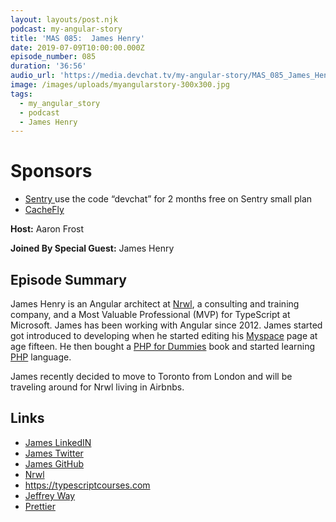 ```yaml
---
layout: layouts/post.njk
podcast: my-angular-story
title: 'MAS 085:  James Henry'
date: 2019-07-09T10:00:00.000Z
episode_number: 085
duration: '36:56'
audio_url: 'https://media.devchat.tv/my-angular-story/MAS_085_James_Henry.mp3'
image: /images/uploads/myangularstory-300x300.jpg
tags:
  - my_angular_story
  - podcast
  - James Henry
---
```

# Sponsors

* [Sentry ](https://sentry.io/welcome/) use the code “devchat” for 2 months free on Sentry small plan
* [CacheFly](https://www.cachefly.com)

**Host:** Aaron Frost

**Joined By Special Guest:** James Henry

## Episode Summary

James Henry is an Angular architect at [Nrwl](https://nrwl.io/about-us), a consulting and training company, and a Most Valuable Professional (MVP) for TypeScript at Microsoft. James has been working with Angular since 2012. James started  got introduced to developing when he started editing his [Myspace](https://myspace.com/) page at age fifteen. He then bought a [PHP for Dummies](https://www.amazon.com/PHP-5-Dummies-Janet-Valade/dp/0764541668) book and started learning [PHP](https://php.net/) language.

James recently decided to move to Toronto from London and will be traveling around for Nrwl living in Airbnbs. 

## Links

* [James LinkedIN](https://www.linkedin.com/in/mrjameshenry/)
* [James Twitter](https://twitter.com/mrjameshenry?lang=en)
* [James GitHub](https://github.com/JamesHenry)
* [Nrwl](https://nrwl.io/about-us)
* <https://typescriptcourses.com>
* [Jeffrey Way](https://twitter.com/jeffrey_way?lang=en)
* [Prettier ](https://prettier.io/)

##
